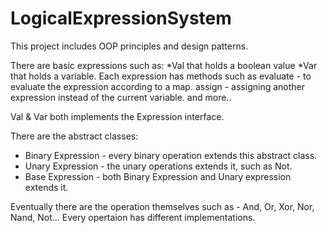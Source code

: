 # LogicalExpressionSystem
This project includes OOP principles and design patterns.

There are basic expressions such as:
*Val that holds a boolean value
*Var that holds a variable.
Each expression has methods such as evaluate - to evaluate the expression according to a map.
assign - assigning another expression instead of the current variable.
and more..

Val & Var both implements the Expression interface.

There are the abstract classes:
* Binary Expression - every binary operation extends this abstract class.
* Unary Expression - the unary operations extends it, such as Not.
* Base Expression - both Binary Expression and Unary expression extends it.

Eventually there are the operation themselves such as - And, Or, Xor, Nor, Nand, Not...
Every opertaion has different implementations. 

